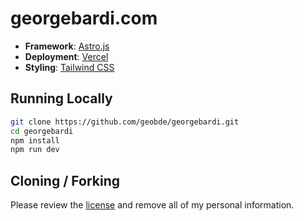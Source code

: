 # georgebardi.com

- **Framework**: [Astro.js](https://astro.build/)
- **Deployment**: [Vercel](https://vercel.com)
- **Styling**: [Tailwind CSS](https://tailwindcss.com)

## Running Locally

```bash
git clone https://github.com/geobde/georgebardi.git
cd georgebardi
npm install
npm run dev
```

## Cloning / Forking

Please review the [license](https://github.com/geobde/georgebardi/blob/main/LICENSE.txt) and remove all of my personal information.
